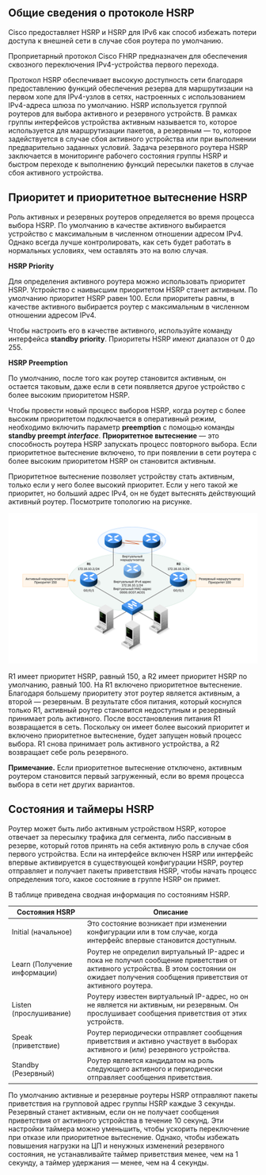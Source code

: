 <!-- 9.2.1 -->
## Общие сведения о протоколе HSRP

Cisco предоставляет HSRP и HSRP для IPv6 как способ избежать потери доступа к внешней сети в случае сбоя роутера по умолчанию.

Проприетарный протокол Cisco FHRP предназначен для обеспечения сквозного переключения IPv4-устройства первого перехода.

Протокол HSRP обеспечивает высокую доступность сети благодаря предоставлению функций обеспечения резерва для маршрутизации на первом хопе для IPv4-узлов в сетях, настроенных с использованием IPv4-адреса шлюза по умолчанию. HSRP используется группой роутеров для выбора активного и резервного устройств. В рамках группы интерфейсов устройства активным называется то, которое используется для маршрутизации пакетов, а резервным — то, которое задействуется в случае сбоя активного устройства или при выполнении предварительно заданных условий. Задача резервного роутера HSRP заключается в мониторинге рабочего состояния группы HSRP и быстром переходе к выполнению функций пересылки пакетов в случае сбоя активного устройства.

<!-- 9.2.2 -->
## Приоритет и приоритетное вытеснение HSRP

Роль активных и резервных роутеров определяется во время процесса выбора HSRP. По умолчанию в качестве активного выбирается устройство с максимальным в численном отношении адресом IPv4. Однако всегда лучше контролировать, как сеть будет работать в нормальных условиях, чем оставлять это на волю случая.

**HSRP Priority**

Для определения активного роутера можно использовать приоритет HSRP. Устройство с наивысшим приоритетом HSRP станет активным. По умолчанию приоритет HSRP равен 100. Если приоритеты равны, в качестве активного выбирается роутер с максимальным в численном отношении адресом IPv4.

Чтобы настроить его в качестве активного, используйте команду интерфейса **standby priority**. Приоритеты HSRP имеют диапазон от 0 до 255.

**HSRP Preemption**

По умолчанию, после того как роутер становится активным, он остается таковым, даже если в сети появляется другое устройство с более высоким приоритетом HSRP.

Чтобы провести новый процесс выборов HSRP, когда роутер с более высоким приоритетом подключается в оперативный режим, необходимо включить параметр **preemption** с помощью команды **standby preempt _interface_**. **Приоритетное вытеснение** — это способность роутера HSRP запускать процесс повторного выбора. Если приоритетное вытеснение включено, то при появлении в сети роутера с более высоким приоритетом HSRP он становится активным.

Приоритетное вытеснение позволяет устройству стать активным, только если у него более высокий приоритет. Если у него такой же приоритет, но больший адрес IPv4, он не будет вытеснять действующий активный роутер. Посмотрите топологию на рисунке.

![](./assets/9.2.2.svg)


R1 имеет приоритет HSRP, равный 150, а R2 имеет приоритет HSRP по умолчанию, равный 100. На R1 включено приоритетное вытеснение. Благодаря большему приоритету этот роутер является активным, а второй — резервным.  В результате сбоя питания, который коснулся только R1, активный роутер становится недоступным и резервный принимает роль активного. После восстановления питания R1 возвращается в сеть. Поскольку он имеет более высокий приоритет и включено приоритетное вытеснение, будет запущен новый процесс выбора. R1 снова принимает роль активного устройства, а R2 возвращает себе роль резервного.

**Примечание.** Если приоритетное вытеснение отключено, активным роутером становится первый загруженный, если во время процесса выбора в сети нет других вариантов.

<!-- 9.2.3 -->
## Состояния и таймеры HSRP

Роутер может быть либо активным устройством HSRP, которое отвечает за пересылку трафика для сегмента, либо пассивным в резерве, который готов принять на себя активную роль в случае сбоя первого устройства. Если на интерфейсе включен HSRP или интерфейс впервые активируется в существующей конфигурации HSRP, роутер отправляет и получает пакеты приветствия HSRP, чтобы начать процесс определения того, какое состояние в группе HSRP он примет.

В таблице приведена сводная информация по состояниям HSRP.

| **Состояния HSRP** | **Описание** |
| --- | --- |
| Initial (начальное) | Это состояние возникает при изменении конфигурации или в том случае, когда интерфейс впервые становится доступным. |
| Learn (Получение информации) | Роутер не определил виртуальный IP-адрес и пока не получил сообщение приветствия от активного устройства. В этом состоянии он ожидает получения сообщения приветствия от активного роутера. |
| Listen (прослушивание) | Роутеру известен виртуальный IP-адрес, но он не является ни активным, ни резервным. Он прослушивает сообщения приветствия от этих устройств. |
| Speak (приветствие) | Роутер периодически отправляет сообщения приветствия и активно участвует в выборах активного и (или) резервного устройства. |
| Standby (Резервный) | Роутер является кандидатом на роль следующего активного и периодически отправляет сообщения приветствия. |

По умолчанию активные и резервные роутеры HSRP отправляют пакеты приветствия на групповой адрес группы HSRP каждые 3 секунды. Резервный станет активным, если он не получает сообщения приветствия от активного устройства в течение 10 секунд. Эти настройки таймера можно уменьшить, чтобы ускорить переключение при отказе или приоритетное вытеснение. Однако, чтобы избежать повышения нагрузки на ЦП и ненужных изменений резервного состояния, не устанавливайте таймер приветствия менее, чем на 1 секунду, а таймер удержания — менее, чем на 4 секунды.

<!-- 9.2.4 -->
<!-- quiz -->
